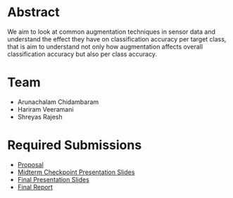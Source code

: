 # Abstract

We aim to look at common augmentation techniques in sensor data and understand the effect they have on classification accuracy per target class, that is aim to understand not only how augmentation affects overall classification accuracy but also per class accuracy. 


# Team

* Arunachalam Chidambaram
* Hariram Veeramani
* Shreyas Rajesh

# Required Submissions

* [Proposal](./proposal.md)
* [Midterm Checkpoint Presentation Slides](http://)
* [Final Presentation Slides](http://)
* [Final Report](report)
